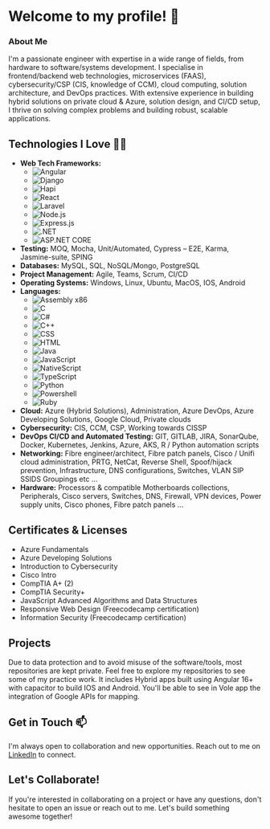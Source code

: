 # Welcome to my profile! 👋

### About Me

I'm a passionate engineer with expertise in a wide range of fields, from hardware to software/systems development. I specialise in frontend/backend web technologies, microservices (FAAS), cybersecurity/CSP (CIS, knowledge of CCM), cloud computing, solution architecture, and DevOps practices. With extensive experience in building hybrid solutions on private cloud & Azure, solution design, and CI/CD setup, I thrive on solving complex problems and building robust, scalable applications.

## Technologies I Love 🌱🔭

- **Web Tech Frameworks:** 
    - ![Angular](https://img.shields.io/badge/-Angular-DD0031?logo=angular&logoColor=white)
    - ![Django](https://img.shields.io/badge/-Django-092E20?logo=django&logoColor=white)
    - ![Hapi](https://img.shields.io/badge/-Hapi-092E20?logo=nunjucks&logoColor=white)
    - ![React](https://img.shields.io/badge/-React-61DAFB?logo=react&logoColor=white)
    - ![Laravel](https://img.shields.io/badge/-Laravel-FF2D20?logo=laravel&logoColor=white)
    - ![Node.js](https://img.shields.io/badge/-Node.js-339933?logo=node.js&logoColor=white)
    - ![Express.js](https://img.shields.io/badge/-Express.js-000000?logo=express&logoColor=white)
    - ![.NET](https://img.shields.io/badge/-.NET-512BD4?logo=.net&logoColor=white)
    - ![ASP.NET CORE](https://img.shields.io/badge/-ASP.NET%20CORE-512BD4?logo=.net&logoColor=white)
- **Testing:** MOQ, Mocha, Unit/Automated, Cypress – E2E, Karma, Jasmine-suite, SPING
- **Databases:** MySQL, SQL, NoSQL/Mongo, PostgreSQL
- **Project Management:** Agile, Teams, Scrum, CI/CD
- **Operating Systems:** Windows, Linux, Ubuntu, MacOS, IOS, Android
- **Languages:** 
    - ![Assembly](https://img.shields.io/badge/-Assembly-000000?logo=assembly&logoColor=white) x86
    - ![C](https://img.shields.io/badge/-C-00599C?logo=c&logoColor=white)
    - ![C#](https://img.shields.io/badge/-C%23-239120?logo=c-sharp&logoColor=white)
    - ![C++](https://img.shields.io/badge/-C%2B%2B-00599C?logo=c%2B%2B&logoColor=white)
    - ![CSS](https://img.shields.io/badge/-CSS-1572B6?logo=css3&logoColor=white)
    - ![HTML](https://img.shields.io/badge/-HTML-E34F26?logo=html5&logoColor=white)
    - ![Java](https://img.shields.io/badge/-Java-007396?logo=java&logoColor=white)
    - ![JavaScript](https://img.shields.io/badge/-JavaScript-F7DF1E?logo=javascript&logoColor=black)
    - ![NativeScript](https://img.shields.io/badge/-nativescript-F7DF1E?logo=nativescript&logoColor=white)
    - ![TypeScript](https://img.shields.io/badge/-TypeScript-3178C6?logo=typescript&logoColor=white)
    - ![Python](https://img.shields.io/badge/-Python-3776AB?logo=python&logoColor=white)
    - ![Powershell](https://img.shields.io/badge/-Powershell-5391FE?logo=powershell&logoColor=white)
    - ![Ruby](https://img.shields.io/badge/-Ruby-CC342D?logo=ruby&logoColor=white)
- **Cloud:** Azure (Hybrid Solutions), Administration, Azure DevOps, Azure Developing Solutions, Google Cloud, Private clouds
- **Cybersecurity:** CIS, CCM, CSP, Working towards CISSP
- **DevOps CI/CD and Automated Testing:** GIT, GITLAB, JIRA, SonarQube, Docker, Kubernetes, Jenkins, Azure, AKS, R / Python automation scripts
- **Networking:** Fibre engineer/architect, Fibre patch panels, Cisco / Unifi cloud administration, PRTG, NetCat, Reverse Shell, Spoof/hijack prevention, Infrastructure, DNS configurations, Switches, VLAN SIP SSIDS Groupings etc ...
- **Hardware:** Processors & compatible Motherboards collections, Peripherals, Cisco servers, Switches, DNS, Firewall, VPN devices, Power supply units, Cisco phones, Fibre patch panels ...

## Certificates & Licenses

- Azure Fundamentals
- Azure Developing Solutions
- Introduction to Cybersecurity
- Cisco Intro 
- CompTIA A+ (2)
- CompTIA Security+
- JavaScript Advanced Algorithms and Data Structures
- Responsive Web Design (Freecodecamp certification)
- Information Security (Freecodecamp certification) 

## Projects

Due to data protection and to avoid misuse of the software/tools, most repositories are kept private. Feel free to explore my repositories to see some of my practice work. It includes Hybrid apps built using Angular 16+ with capacitor to build IOS and Android. You'll be able to see in Vole app the integration of Google APIs for mapping.

## Get in Touch 📫 

I'm always open to collaboration and new opportunities. Reach out to me on [LinkedIn](https://linkedin.com/in/ahmed-arian-79a5b9141) to connect.

## Let's Collaborate!

If you're interested in collaborating on a project or have any questions, don't hesitate to open an issue or reach out to me. Let's build something awesome together!

